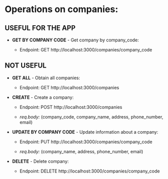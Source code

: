 # Operations on companies:
## USEFUL FOR THE APP
- **GET BY COMPANY CODE** - Get company by company_code:  

    - Endpoint: GET http://localhost:3000/companies/company_code

## NOT USEFUL

  - **GET ALL** - Obtain all companies: 
      - Endpoint: GET http://localhost:3000/companies 

  - **CREATE** - Create a company: 
      - Endpoint: POST http://localhost:3000/companies

      - *req.body:* (company_code, company_name, address, phone_number, email)

  - **UPDATE BY COMPANY CODE** - Update information about a company:  
      - Endpoint: PUT http://localhost:3000/companies/company_code 

      - *req.body:* (company_name, address, phone_number, email)
     
  - **DELETE** - Delete company:
      - Endpoint: DELETE http://localhost:3000/companies/company_code
